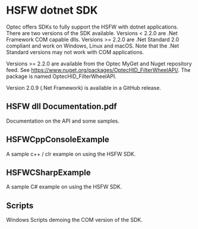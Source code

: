 # HSFW dotnet SDK

Optec offers SDKs to fully support the HSFW with dotnet applications. There are two versions of the SDK available. Versions < 2.2.0 are .Net Framework COM capable dlls. Versions >= 2.2.0 are .Net Standard 2.0 compliant and work on Windows, Linux and macOS. Note that the .Net Standard versions may not work with COM applications.

Versions >= 2.2.0 are available from the Optec MyGet and Nuget repository feed. See <https://www.nuget.org/packages/OptecHID_FilterWheelAPI/>. The package is named OptecHID_FilterWheelAPI.

Version 2.0.9 (.Net Framework) is available in a GitHub release.

## HSFW dll Documentation.pdf

Documentation on the API and some samples.

## HSFWCppConsoleExample

A sample c++ / clr example on using the HSFW SDK.

## HSFWCSharpExample

A sample C# example on using the HSFW SDK.

## Scripts

Windows Scripts demoing the COM version of the SDK.
